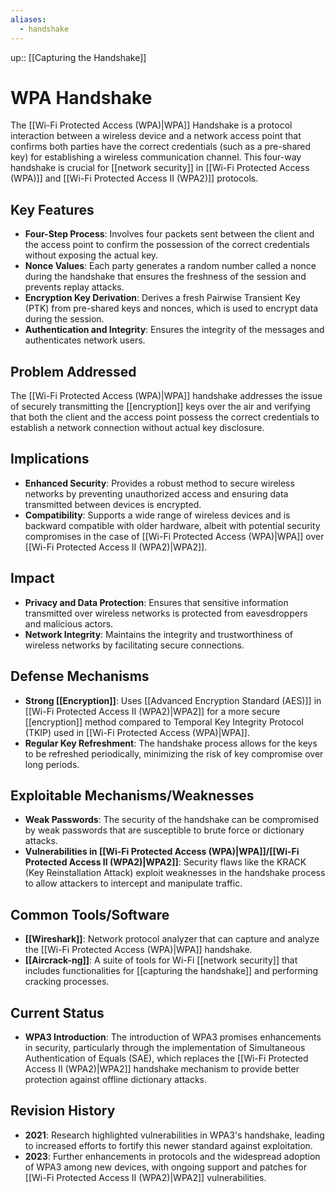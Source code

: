 ```yaml
---
aliases:
  - handshake
---
```

up:: [[Capturing the Handshake]]
# WPA Handshake

The [[Wi-Fi Protected Access (WPA)|WPA]] Handshake is a protocol interaction between a wireless device and a network access point that confirms both parties have the correct credentials (such as a pre-shared key) for establishing a wireless communication channel. This four-way handshake is crucial for [[network security]] in [[Wi-Fi Protected Access (WPA)]] and [[Wi-Fi Protected Access II (WPA2)]] protocols.

## Key Features

- **Four-Step Process**: Involves four packets sent between the client and the access point to confirm the possession of the correct credentials without exposing the actual key.
- **Nonce Values**: Each party generates a random number called a nonce during the handshake that ensures the freshness of the session and prevents replay attacks.
- **Encryption Key Derivation**: Derives a fresh Pairwise Transient Key (PTK) from pre-shared keys and nonces, which is used to encrypt data during the session.
- **Authentication and Integrity**: Ensures the integrity of the messages and authenticates network users.

## Problem Addressed

The [[Wi-Fi Protected Access (WPA)|WPA]] handshake addresses the issue of securely transmitting the [[encryption]] keys over the air and verifying that both the client and the access point possess the correct credentials to establish a network connection without actual key disclosure.

## Implications

- **Enhanced Security**: Provides a robust method to secure wireless networks by preventing unauthorized access and ensuring data transmitted between devices is encrypted.
- **Compatibility**: Supports a wide range of wireless devices and is backward compatible with older hardware, albeit with potential security compromises in the case of [[Wi-Fi Protected Access (WPA)|WPA]] over [[Wi-Fi Protected Access II (WPA2)|WPA2]].

## Impact

- **Privacy and Data Protection**: Ensures that sensitive information transmitted over wireless networks is protected from eavesdroppers and malicious actors.
- **Network Integrity**: Maintains the integrity and trustworthiness of wireless networks by facilitating secure connections.

## Defense Mechanisms

- **Strong [[Encryption]]**: Uses [[Advanced Encryption Standard (AES)]] in [[Wi-Fi Protected Access II (WPA2)|WPA2]] for a more secure [[encryption]] method compared to Temporal Key Integrity Protocol (TKIP) used in [[Wi-Fi Protected Access (WPA)|WPA]].
- **Regular Key Refreshment**: The handshake process allows for the keys to be refreshed periodically, minimizing the risk of key compromise over long periods.

## Exploitable Mechanisms/Weaknesses

- **Weak Passwords**: The security of the handshake can be compromised by weak passwords that are susceptible to brute force or dictionary attacks.
- **Vulnerabilities in [[Wi-Fi Protected Access (WPA)|WPA]]/[[Wi-Fi Protected Access II (WPA2)|WPA2]]**: Security flaws like the KRACK (Key Reinstallation Attack) exploit weaknesses in the handshake process to allow attackers to intercept and manipulate traffic.

## Common Tools/Software

- **[[Wireshark]]**: Network protocol analyzer that can capture and analyze the [[Wi-Fi Protected Access (WPA)|WPA]] handshake.
- **[[Aircrack-ng]]**: A suite of tools for Wi-Fi [[network security]] that includes functionalities for [[capturing the handshake]] and performing cracking processes.

## Current Status

- **WPA3 Introduction**: The introduction of WPA3 promises enhancements in security, particularly through the implementation of Simultaneous Authentication of Equals (SAE), which replaces the [[Wi-Fi Protected Access II (WPA2)|WPA2]] handshake mechanism to provide better protection against offline dictionary attacks.

## Revision History

- **2021**: Research highlighted vulnerabilities in WPA3's handshake, leading to increased efforts to fortify this newer standard against exploitation.
- **2023**: Further enhancements in protocols and the widespread adoption of WPA3 among new devices, with ongoing support and patches for [[Wi-Fi Protected Access II (WPA2)|WPA2]] vulnerabilities.